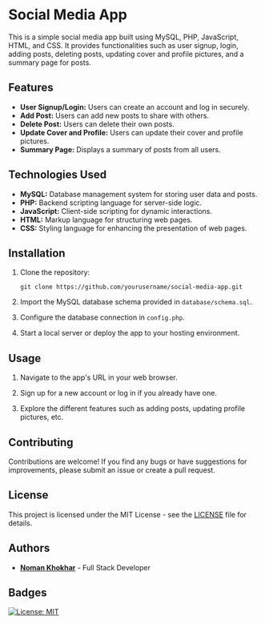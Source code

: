 # Social Media App

This is a simple social media app built using MySQL, PHP, JavaScript, HTML, and CSS. It provides functionalities such as user signup, login, adding posts, deleting posts, updating cover and profile pictures, and a summary page for posts.

## Features

- **User Signup/Login:** Users can create an account and log in securely.
- **Add Post:** Users can add new posts to share with others.
- **Delete Post:** Users can delete their own posts.
- **Update Cover and Profile:** Users can update their cover and profile pictures.
- **Summary Page:** Displays a summary of posts from all users.

## Technologies Used

- **MySQL:** Database management system for storing user data and posts.
- **PHP:** Backend scripting language for server-side logic.
- **JavaScript:** Client-side scripting for dynamic interactions.
- **HTML:** Markup language for structuring web pages.
- **CSS:** Styling language for enhancing the presentation of web pages.

## Installation

1. Clone the repository:

    ```
    git clone https://github.com/yourusername/social-media-app.git
    ```

2. Import the MySQL database schema provided in `database/schema.sql`.

3. Configure the database connection in `config.php`.

4. Start a local server or deploy the app to your hosting environment.

## Usage

1. Navigate to the app's URL in your web browser.

2. Sign up for a new account or log in if you already have one.

3. Explore the different features such as adding posts, updating profile pictures, etc.

## Contributing

Contributions are welcome! If you find any bugs or have suggestions for improvements, please submit an issue or create a pull request.

## License

This project is licensed under the MIT License - see the [LICENSE](LICENSE) file for details.

## Authors

- **[Noman Khokhar](https://github.com/nomankhokhar)** - Full Stack Developer

## Badges

[![License: MIT](https://img.shields.io/badge/License-MIT-yellow.svg)](https://opensource.org/licenses/MIT)
